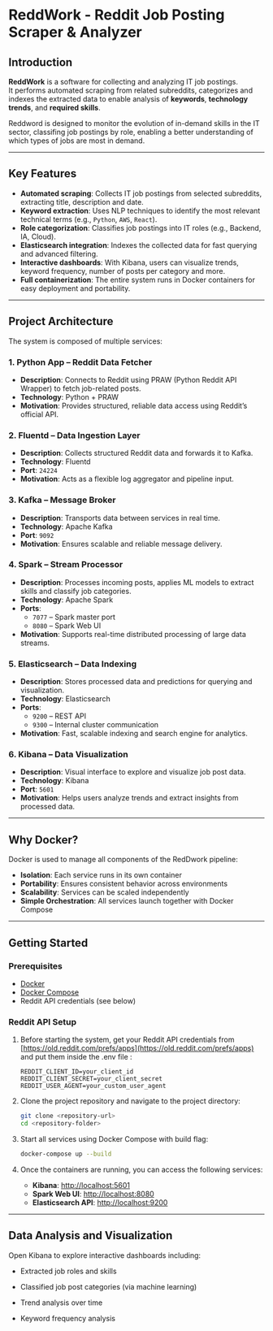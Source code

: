 # ReddWork - Reddit Job Posting Scraper & Analyzer

## Introduction

**ReddWork** is a software for collecting and analyzing IT job postings.  
It performs automated scraping from related subreddits, categorizes and indexes the extracted data to enable analysis of **keywords**, **technology trends**, and **required skills**.

Reddword is designed to monitor the evolution of in-demand skills in the IT sector, classifing job postings by role, enabling a better understanding of which types of jobs are most in demand.

---

## Key Features

- **Automated scraping**: Collects IT job postings from selected subreddits, extracting title, description and date.
- **Keyword extraction**: Uses NLP techniques to identify the most relevant technical terms (e.g., `Python`, `AWS`, `React`).
- **Role categorization**: Classifies job postings into IT roles (e.g., Backend, IA, Cloud).
- **Elasticsearch integration**: Indexes the collected data for fast querying and advanced filtering.
- **Interactive dashboards**: With Kibana, users can visualize trends, keyword frequency, number of posts per category and more.
- **Full containerization**: The entire system runs in Docker containers for easy deployment and portability.

---

## Project Architecture

The system is composed of multiple services:

### 1. Python App – Reddit Data Fetcher
- **Description**: Connects to Reddit using PRAW (Python Reddit API Wrapper) to fetch job-related posts.
- **Technology**: Python + PRAW
- **Motivation**: Provides structured, reliable data access using Reddit’s official API.

### 2. Fluentd – Data Ingestion Layer
- **Description**: Collects structured Reddit data and forwards it to Kafka.
- **Technology**: Fluentd
- **Port**: `24224`
- **Motivation**: Acts as a flexible log aggregator and pipeline input.

### 3. Kafka – Message Broker
- **Description**: Transports data between services in real time.
- **Technology**: Apache Kafka
- **Port**: `9092`
- **Motivation**: Ensures scalable and reliable message delivery.

### 4. Spark – Stream Processor
- **Description**: Processes incoming posts, applies ML models to extract skills and classify job categories.
- **Technology**: Apache Spark
- **Ports**:
  - `7077` – Spark master port  
  - `8080` – Spark Web UI
- **Motivation**: Supports real-time distributed processing of large data streams.

### 5. Elasticsearch – Data Indexing
- **Description**: Stores processed data and predictions for querying and visualization.
- **Technology**: Elasticsearch
- **Ports**:
  - `9200` – REST API  
  - `9300` – Internal cluster communication
- **Motivation**: Fast, scalable indexing and search engine for analytics.

### 6. Kibana – Data Visualization
- **Description**: Visual interface to explore and visualize job post data.
- **Technology**: Kibana
- **Port**: `5601`
- **Motivation**: Helps users analyze trends and extract insights from processed data.

---

## Why Docker?

Docker is used to manage all components of the RedDwork pipeline:

- **Isolation**: Each service runs in its own container
- **Portability**: Ensures consistent behavior across environments
- **Scalability**: Services can be scaled independently
- **Simple Orchestration**: All services launch together with Docker Compose

---

## Getting Started

### Prerequisites

- [Docker](https://docs.docker.com/get-docker/)
- [Docker Compose](https://docs.docker.com/compose/)
- Reddit API credentials (see below)

### Reddit API Setup

1. Before starting the system, get your Reddit API credentials from [https://old.reddit.com/prefs/apps](https://old.reddit.com/prefs/apps) and put them inside the .env file :

    ```env
    REDDIT_CLIENT_ID=your_client_id
    REDDIT_CLIENT_SECRET=your_client_secret
    REDDIT_USER_AGENT=your_custom_user_agent
    ```

2. Clone the project repository and navigate to the project directory:

   ```bash
   git clone <repository-url>
   cd <repository-folder>
   ```
   
3. Start all services using Docker Compose with build flag:
   
   ```bash
   docker-compose up --build
   ```

5. Once the containers are running, you can access the following services:

   - **Kibana**: [http://localhost:5601](http://localhost:5601)
   - **Spark Web UI**: [http://localhost:8080](http://localhost:8080)
   - **Elasticsearch API**: [http://localhost:9200](http://localhost:9200)

---

## Data Analysis and Visualization

Open Kibana to explore interactive dashboards including:

  - Extracted job roles and skills

  - Classified job post categories (via machine learning)

  - Trend analysis over time

  - Keyword frequency analysis
